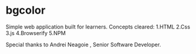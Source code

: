 # bgcolor
Simple web application built for learners. 
Concepts cleared:
1.HTML
2.Css
3.js
4.Browserify
5.NPM

Special thanks to Andrei Neagoie , Senior Software Developer. 
